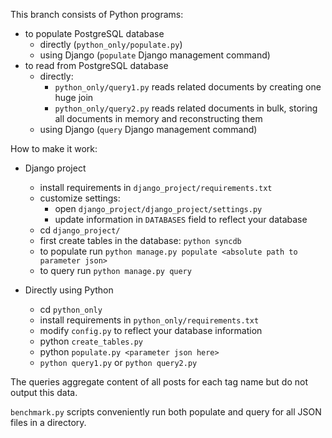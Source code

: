 This branch consists of Python programs:
 * to populate PostgreSQL database
   * directly (`python_only/populate.py`)
   * using Django (`populate` Django management command)
 * to read from PostgreSQL database
   * directly:
     * `python_only/query1.py` reads related documents by creating one huge join
     * `python_only/query2.py` reads related documents in bulk, storing all documents in memory and reconstructing them
   * using Django (`query` Django management command)

How to make it work:
* Django project
  * install requirements in `django_project/requirements.txt`
  * customize settings:
  	* open `django_project/django_project/settings.py`
  	* update information in `DATABASES` field to reflect your database
  * cd `django_project/`
  * first create tables in the database: `python syncdb`
  * to populate run `python manage.py populate <absolute path to parameter json>`
  * to query run `python manage.py query`

* Directly using Python
  * cd `python_only`
  * install requirements in `python_only/requirements.txt`
  * modify `config.py` to reflect your database information
  * python `create_tables.py`
  * python `populate.py <parameter json here>`
  * `python query1.py` or `python query2.py`

The queries aggregate content of all posts for each tag name but do not output this data.

`benchmark.py` scripts conveniently run both populate and query for all JSON files in a directory.
